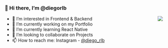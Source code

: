 ### 👋 Hi there, I’m @diegorlb

<img align="right" src="https://github-readme-stats.vercel.app/api/top-langs/?username=diegorlb&theme=react&layout=compact&langs_count=4">

- 👀 I’m interested in Frontend & Backend
- 🔭 I’m currently working on my Portfolio
- 🌱 I’m currently learning React Native
- 💞️ I’m looking to collaborate on Projects
- 📫 How to reach me: Instagram - [@diego_rlb](https://www.instagram.com/diego_rlb/)
